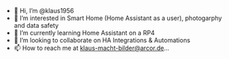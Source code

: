- 👋 Hi, I’m @klaus1956
- 👀 I’m interested in Smart Home (Home Assistant as a user), photogarphy and data safety
- 🌱 I’m currently learning Home Assistant on a RP4
- 💞️ I’m looking to collaborate on HA Integrations & Automations
- 📫 How to reach me at klaus-macht-bilder@arcor.de...

<!---
klaus1956/klaus1956 is a ✨ special ✨ repository because its `README.md` (this file) appears on your GitHub profile.
You can click the Preview link to take a look at your changes.
--->

